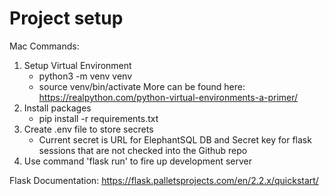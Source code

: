 # Project setup

Mac Commands:
1. Setup Virtual Environment
    - python3 -m venv venv
    - source venv/bin/activate
    More can be found here: https://realpython.com/python-virtual-environments-a-primer/
2. Install packages
    - pip install -r requirements.txt
3. Create .env file to store secrets 
    - Current secret is URL for ElephantSQL DB and Secret key for flask sessions that are not checked into the Github repo
4. Use command 'flask run' to fire up development server

Flask Documentation: https://flask.palletsprojects.com/en/2.2.x/quickstart/
